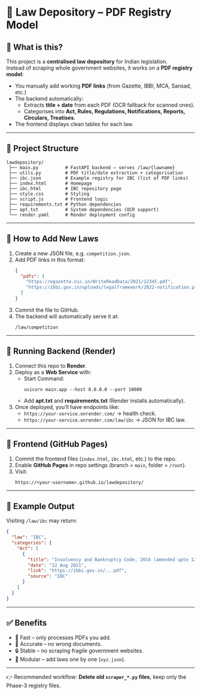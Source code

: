 # 📖 Law Depository – PDF Registry Model

## 🔹 What is this?
This project is a **centralised law depository** for Indian legislation.  
Instead of scraping whole government websites, it works on a **PDF registry model**:  

- You manually add working **PDF links** (from Gazette, IBBI, MCA, Sansad, etc.)  
- The backend automatically:  
  - Extracts **title + date** from each PDF (OCR fallback for scanned ones).  
  - Categorises into **Act, Rules, Regulations, Notifications, Reports, Circulars, Treatises**.  
- The frontend displays clean tables for each law.

---

## 🔹 Project Structure
```
lawdepository/
 ├── main.py          # FastAPI backend – serves /law/{lawname}
 ├── utils.py         # PDF title/date extraction + categorisation
 ├── ibc.json         # Example registry for IBC (list of PDF links)
 ├── index.html       # Homepage
 ├── ibc.html         # IBC repository page
 ├── style.css        # Styling
 ├── script.js        # Frontend logic
 ├── requirements.txt # Python dependencies
 ├── apt.txt          # System dependencies (OCR support)
 └── render.yaml      # Render deployment config
```

---

## 🔹 How to Add New Laws
1. Create a new JSON file, e.g. `competition.json`.  
2. Add PDF links in this format:
   ```json
   {
     "pdfs": [
       "https://egazette.nic.in/WriteReadData/2021/12345.pdf",
       "https://ibbi.gov.in/uploads/legalframework/2022-notification.pdf"
     ]
   }
   ```
3. Commit the file to GitHub.  
4. The backend will automatically serve it at:
   ```
   /law/competition
   ```

---

## 🔹 Running Backend (Render)
1. Connect this repo to **Render**.  
2. Deploy as a **Web Service** with:  
   - Start Command:  
     ```
     uvicorn main:app --host 0.0.0.0 --port 10000
     ```  
   - Add **apt.txt** and **requirements.txt** (Render installs automatically).  
3. Once deployed, you’ll have endpoints like:  
   - `https://your-service.onrender.com/` → health check.  
   - `https://your-service.onrender.com/law/ibc` → JSON for IBC law.  

---

## 🔹 Frontend (GitHub Pages)
1. Commit the frontend files (`index.html`, `ibc.html`, etc.) to the repo.  
2. Enable **GitHub Pages** in repo settings (branch = `main`, folder = `/root`).  
3. Visit:  
   ```
   https://<your-username>.github.io/lawdepository/
   ```

---

## 🔹 Example Output
Visiting `/law/ibc` may return:
```json
{
  "law": "IBC",
  "categories": {
    "Act": [
      {
        "title": "Insolvency and Bankruptcy Code, 2016 (amended upto 12.08.2021)",
        "date": "12 Aug 2021",
        "link": "https://ibbi.gov.in/...pdf",
        "source": "IBC"
      }
    ]
  }
}
```

---

## ✅ Benefits
- 🚀 Fast – only processes PDFs you add.  
- 🎯 Accurate – no wrong documents.  
- 🔒 Stable – no scraping fragile government websites.  
- 📂 Modular – add laws one by one (`xyz.json`).  

---

👉 Recommended workflow: **Delete old `scraper_*.py` files**, keep only the Phase-3 registry files.  
